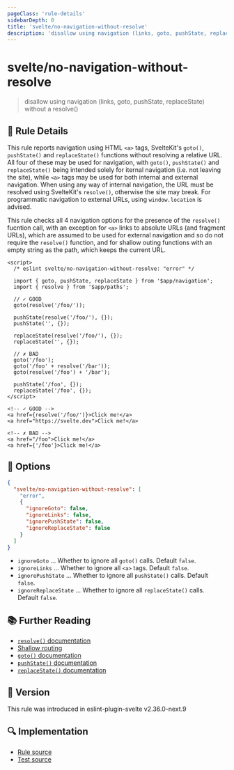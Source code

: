 ```yaml
---
pageClass: 'rule-details'
sidebarDepth: 0
title: 'svelte/no-navigation-without-resolve'
description: 'disallow using navigation (links, goto, pushState, replaceState) without a resolve()'
---
```


# svelte/no-navigation-without-resolve

> disallow using navigation (links, goto, pushState, replaceState) without a resolve()

## :book: Rule Details

This rule reports navigation using HTML `<a>` tags, SvelteKit's `goto()`, `pushState()` and `replaceState()` functions without resolving a relative URL. All four of these may be used for navigation, with `goto()`, `pushState()` and `replaceState()` being intended solely for iternal navigation (i.e. not leaving the site), while `<a>` tags may be used for both internal and external navigation. When using any way of internal navigation, the URL must be resolved using SvelteKit's `resolve()`, otherwise the site may break. For programmatic navigation to external URLs, using `window.location` is advised.

This rule checks all 4 navigation options for the presence of the `resolve()` fucntion call, with an exception for `<a>` links to absolute URLs (and fragment URLs), which are assumed to be used for external navigation and so do not require the `resolve()` function, and for shallow outing functions with an empty string as the path, which keeps the current URL.

<!--eslint-skip-->

```svelte
<script>
  /* eslint svelte/no-navigation-without-resolve: "error" */

  import { goto, pushState, replaceState } from '$app/navigation';
  import { resolve } from '$app/paths';

  // ✓ GOOD
  goto(resolve('/foo/'));

  pushState(resolve('/foo/'), {});
  pushState('', {});

  replaceState(resolve('/foo/'), {});
  replaceState('', {});

  // ✗ BAD
  goto('/foo');
  goto('/foo' + resolve('/bar'));
  goto(resolve('/foo') + '/bar');

  pushState('/foo', {});
  replaceState('/foo', {});
</script>

<!-- ✓ GOOD -->
<a href={resolve('/foo/')}>Click me!</a>
<a href="https://svelte.dev">Click me!</a>

<!-- ✗ BAD -->
<a href="/foo">Click me!</a>
<a href={'/foo'}>Click me!</a>
```

## :wrench: Options

```json
{
  "svelte/no-navigation-without-resolve": [
    "error",
    {
      "ignoreGoto": false,
      "ignoreLinks": false,
      "ignorePushState": false,
      "ignoreReplaceState": false
    }
  ]
}
```

- `ignoreGoto` ... Whether to ignore all `goto()` calls. Default `false`.
- `ignoreLinks` ... Whether to ignore all `<a>` tags. Default `false`.
- `ignorePushState` ... Whether to ignore all `pushState()` calls. Default `false`.
- `ignoreReplaceState` ... Whether to ignore all `replaceState()` calls. Default `false`.

## :books: Further Reading

- [`resolve()` documentation](https://svelte.dev/docs/kit/$app-paths#resolve)
- [Shallow routing](https://svelte.dev/docs/kit/shallow-routing)
- [`goto()` documentation](https://svelte.dev/docs/kit/$app-navigation#goto)
- [`pushState()` documentation](https://svelte.dev/docs/kit/$app-navigation#pushState)
- [`replaceState()` documentation](https://svelte.dev/docs/kit/$app-navigation#replaceState)

## :rocket: Version

This rule was introduced in eslint-plugin-svelte v2.36.0-next.9

## :mag: Implementation

- [Rule source](https://github.com/sveltejs/eslint-plugin-svelte/blob/main/packages/eslint-plugin-svelte/src/rules/no-navigation-without-resolve.ts)
- [Test source](https://github.com/sveltejs/eslint-plugin-svelte/blob/main/packages/eslint-plugin-svelte/tests/src/rules/no-navigation-without-resolve.ts)
